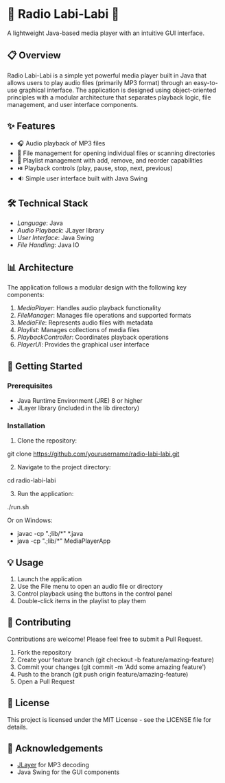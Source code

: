 # 🎵 Radio Labi-Labi 🎵

A lightweight Java-based media player with an intuitive GUI interface.

## 📋 Overview

Radio Labi-Labi is a simple yet powerful media player built in Java that allows users to play audio files (primarily MP3 format) through an easy-to-use graphical interface. The application is designed using object-oriented principles with a modular architecture that separates playback logic, file management, and user interface components.

## ✨ Features

- 🎧 Audio playback of MP3 files
- 📂 File management for opening individual files or scanning directories
- 📑 Playlist management with add, remove, and reorder capabilities
- ⏯️ Playback controls (play, pause, stop, next, previous)
- 🔉 Simple user interface built with Java Swing

## 🛠️ Technical Stack

- *Language*: Java
- *Audio Playback*: JLayer library
- *User Interface*: Java Swing
- *File Handling*: Java IO

## 📊 Architecture

The application follows a modular design with the following key components:

1. *MediaPlayer*: Handles audio playback functionality
2. *FileManager*: Manages file operations and supported formats
3. *MediaFile*: Represents audio files with metadata
4. *Playlist*: Manages collections of media files
5. *PlaybackController*: Coordinates playback operations
6. *PlayerUI*: Provides the graphical user interface

## 🚀 Getting Started

### Prerequisites

- Java Runtime Environment (JRE) 8 or higher
- JLayer library (included in the lib directory)

### Installation

1. Clone the repository:

git clone https://github.com/yourusername/radio-labi-labi.git


2. Navigate to the project directory:

cd radio-labi-labi


3. Run the application:

./run.sh

Or on Windows:

- javac -cp ".;lib/*" *.java
- java -cp ".;lib/*" MediaPlayerApp


## 💡 Usage

1. Launch the application
2. Use the File menu to open an audio file or directory
3. Control playback using the buttons in the control panel
4. Double-click items in the playlist to play them

## 🤝 Contributing

Contributions are welcome! Please feel free to submit a Pull Request.

1. Fork the repository
2. Create your feature branch (git checkout -b feature/amazing-feature)
3. Commit your changes (git commit -m 'Add some amazing feature')
4. Push to the branch (git push origin feature/amazing-feature)
5. Open a Pull Request

## 📝 License

This project is licensed under the MIT License - see the LICENSE file for details.

## 👏 Acknowledgements

- [JLayer](http://www.javazoom.net/javalayer/javalayer.html) for MP3 decoding
- Java Swing for the GUI components

